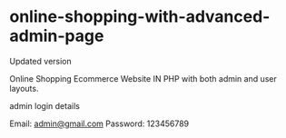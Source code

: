 # online-shopping-with-advanced-admin-page
Updated version


Online Shopping Ecommerce Website IN PHP with both admin and user layouts.

admin login details 

Email:  admin@gmail.com 
Password:   123456789
